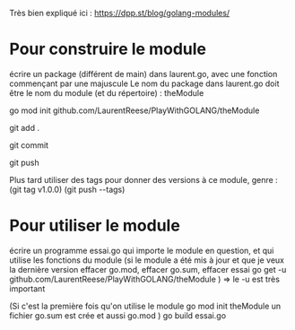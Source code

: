 Très bien expliqué ici :
https://dpp.st/blog/golang-modules/

Pour construire le module
=========================
écrire un package (différent de main) dans laurent.go, avec une fonction commençant par une majuscule
Le nom du package dans laurent.go doit être le nom du module (et du répertoire) : theModule

go mod init github.com/LaurentReese/PlayWithGOLANG/theModule

git add .

git commit

git push


Plus tard utiliser des tags pour donner des versions à ce module, genre :
(git tag v1.0.0)
(git push --tags)

Pour utiliser le module
=======================
écrire un programme essai.go qui importe le module en question, et qui utilise les fonctions du module
(si le module a été mis à jour et que je veux la dernière version
effacer go.mod, effacer go.sum, effacer essai
go get -u github.com/LaurentReese/PlayWithGOLANG/theModule
)  => le -u est très important

(Si c'est la première fois qu'on utilise le module
go mod init theModule
un fichier go.sum est crée et aussi go.mod
)
go build essai.go
